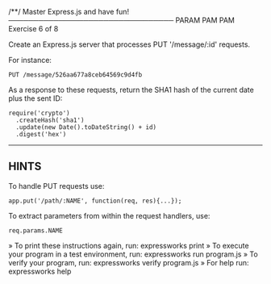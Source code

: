 /**/
Master Express.js and have fun!
─────────────────────────────────
 PARAM PAM PAM
 Exercise 6 of 8

Create an Express.js server that processes PUT '/message/:id' requests.

For instance:

    PUT /message/526aa677a8ceb64569c9d4fb

As a response to these requests, return the SHA1 hash of the current date
plus the sent ID:

    require('crypto')
      .createHash('sha1')
      .update(new Date().toDateString() + id)
      .digest('hex')

-------------------------------------------------------------------------------

## HINTS

To handle PUT requests use:

    app.put('/path/:NAME', function(req, res){...});

To extract parameters from within the request handlers, use:

    req.params.NAME


 » To print these instructions again, run: expressworks print
 » To execute your program in a test environment, run: expressworks run program.js
 » To verify your program, run: expressworks verify program.js
 » For help run: expressworks help
